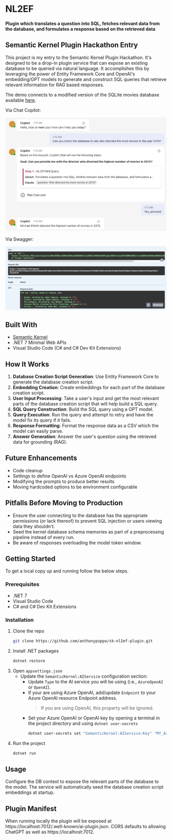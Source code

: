 # NL2EF

#### Plugin which translates a question into SQL, fetches relevant data from the database, and formulates a response based on the retrieved data

## Semantic Kernel Plugin Hackathon Entry

This project is my entry to the Semantic Kernel Plugin Hackathon. It's designed to be a drop-in plugin service that can expose an existing database to be queried via natural language. It accomplishes this by leveraging the power of Entity Framework Core and OpenAI's embedding/GPT models to generate and construct SQL queries that retrieve relevant information for RAG based responses.

The demo connects to a modified version of the SQLite movies database available [here](https://www.kaggle.com/datasets/luizpaulodeoliveira/imdb-project-sql).

Via Chat Copilot:

![Screenshot 2023-07-25 at 1 15 38 AM](/screenshots/chat.png)

Via Swagger:

![Screenshot 2023-07-25 at 8 24 43 AM](/screenshots/swagger.png)

## Built With

- [Semantic Kernel](https://github.com/microsoft/semantic-kernel)
- .NET 7 Minimal Web APIs
- Visual Studio Code (C# and C# Dev Kit Extensions)

## How It Works

1. **Database Creation Script Generation**: Use Entity Framework Core to generate the database creation script.
2. **Embedding Creation**: Create embeddings for each part of the database creation script.
3. **User Input Processing**: Take a user's input and get the most relevant parts of the database creation script that will help build a SQL query.
4. **SQL Query Construction**: Build the SQL query using a GPT model.
5. **Query Execution**: Run the query and attempt to retry and have the model fix its query if it fails.
6. **Response Formatting**: Format the response data as a CSV which the model can easily parse.
7. **Answer Generation**: Answer the user's question using the retrieved data for grounding (RAG).

## Future Enhancements

- Code cleanup
- Settings to define OpenAI vs Azure OpenAI endpoints
- Modifying the prompts to produce better results
- Moving hardcoded options to be environment configurable

## Pitfalls Before Moving to Production

- Ensure the user connecting to the database has the appropriate permissions (or lack thereof) to prevent SQL injection or users viewing data they shouldn't.
- Seed the kernel database schema memories as part of a preprocessing pipeline instead of every run.
- Be aware of responses overloading the model token window.

## Getting Started

To get a local copy up and running follow the below steps.

### Prerequisites

- .NET 7
- Visual Studio Code
- C# and C# Dev Kit Extensions

### Installation

1. Clone the repo
   ```sh
   git clone https://github.com/anthonypuppo/sk-nl2ef-plugin.git
   ```
2. Install .NET packages
   ```sh
   dotnet restore
   ```
3. Open `appsettings.json`
   - Update the `SemanticKernel:AIService` configuration section:
     - Update `Type` to the AI service you will be using (i.e., `AzureOpenAI` or `OpenAI`).
     - If your are using Azure OpenAI, add/update `Endpoint` to your Azure OpenAI resource Endpoint address.
       > If you are using OpenAI, this property will be ignored.
     - Set your Azure OpenAI or OpenAI key by opening a terminal in the project directory and using `dotnet user-secrets`
       ```bash
       dotnet user-secrets set "SemanticKernel:AIService:Key" "MY_AZUREOPENAI_OR_OPENAI_KEY"
       ```
4. Run the project
   ```sh
   dotnet run
   ```

## Usage

Configure the DB context to expose the relevant parts of the database to the model. The service will automatically seed the database creation script embeddings at startup.

## Plugin Manifest

When running locally the plugin will be exposed at https://localhost:7012/.well-known/ai-plugin.json. CORS defaults to allowing ChatGPT as well as https://localhost:7012.

